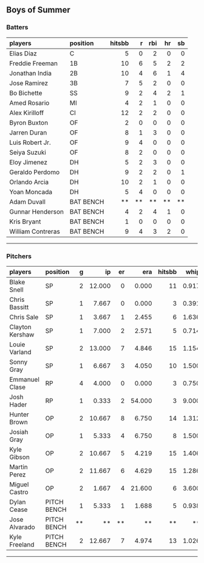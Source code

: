 ## Boys of Summer

### Batters

 
|players           |position  | hitsbb|  r| rbi| hr| sb| 
|:-----------------|:---------|------:|--:|---:|--:|--:| 
|Elias Diaz        |C         |      5|  0|   2|  0|  0| 
|Freddie Freeman   |1B        |     10|  6|   5|  2|  2| 
|Jonathan India    |2B        |     10|  4|   6|  1|  4| 
|Jose Ramirez      |3B        |      7|  5|   2|  0|  0| 
|Bo Bichette       |SS        |      9|  2|   4|  2|  1| 
|Amed Rosario      |MI        |      4|  2|   1|  0|  0| 
|Alex Kirilloff    |CI        |     12|  2|   2|  0|  0| 
|Byron Buxton      |OF        |      2|  0|   0|  0|  0| 
|Jarren Duran      |OF        |      8|  1|   3|  0|  0| 
|Luis Robert Jr.   |OF        |      9|  4|   0|  0|  0| 
|Seiya Suzuki      |OF        |      8|  2|   0|  0|  0| 
|Eloy Jimenez      |DH        |      5|  2|   3|  0|  0| 
|Geraldo Perdomo   |DH        |      9|  2|   2|  0|  1| 
|Orlando Arcia     |DH        |     10|  2|   1|  0|  0| 
|Yoan Moncada      |DH        |      5|  4|   0|  0|  0| 
|Adam Duvall       |BAT BENCH |     **| **|  **| **| **| 
|Gunnar Henderson  |BAT BENCH |      4|  2|   4|  1|  0| 
|Kris Bryant       |BAT BENCH |      1|  0|   0|  0|  0| 
|William Contreras |BAT BENCH |      9|  4|   3|  2|  0| 


* * *

### Pitchers

 
|players         |position    |  g|     ip| er|    era| hitsbb|  whip| so|  w| sv| 
|:---------------|:-----------|--:|------:|--:|------:|------:|-----:|--:|--:|--:| 
|Blake Snell     |SP          |  2| 12.000|  0|  0.000|     11| 0.917| 15|  1|  0| 
|Chris Bassitt   |SP          |  1|  7.667|  0|  0.000|      3| 0.391|  8|  1|  0| 
|Chris Sale      |SP          |  1|  3.667|  1|  2.455|      6| 1.636|  6|  0|  0| 
|Clayton Kershaw |SP          |  1|  7.000|  2|  2.571|      5| 0.714|  9|  1|  0| 
|Louie Varland   |SP          |  2| 13.000|  7|  4.846|     15| 1.154| 10|  1|  0| 
|Sonny Gray      |SP          |  1|  6.667|  3|  4.050|     10| 1.500|  2|  0|  0| 
|Emmanuel Clase  |RP          |  4|  4.000|  0|  0.000|      3| 0.750|  6|  0|  2| 
|Josh Hader      |RP          |  1|  0.333|  2| 54.000|      3| 9.000|  0|  0|  0| 
|Hunter Brown    |OP          |  2| 10.667|  8|  6.750|     14| 1.312| 13|  0|  0| 
|Josiah Gray     |OP          |  1|  5.333|  4|  6.750|      8| 1.500|  4|  0|  0| 
|Kyle Gibson     |OP          |  2| 10.667|  5|  4.219|     15| 1.406| 10|  1|  0| 
|Martin Perez    |OP          |  2| 11.667|  6|  4.629|     15| 1.286|  8|  0|  0| 
|Miguel Castro   |OP          |  2|  1.667|  4| 21.600|      6| 3.600|  1|  0|  1| 
|Dylan Cease     |PITCH BENCH |  1|  5.333|  1|  1.688|      5| 0.938|  6|  0|  0| 
|Jose Alvarado   |PITCH BENCH | **|     **| **|     **|     **|    **| **| **| **| 
|Kyle Freeland   |PITCH BENCH |  2| 12.667|  7|  4.974|     13| 1.026|  2|  0|  0| 


* * *


